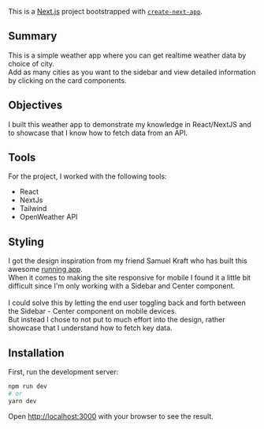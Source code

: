 This is a [Next.js](https://nextjs.org/) project bootstrapped with [`create-next-app`](https://github.com/vercel/next.js/tree/canary/packages/create-next-app).

## Summary
This is a simple weather app where you can get realtime weather data by choice of city. <br>
Add as many cities as you want to the sidebar and view detailed information by clicking on the card components.

## Objectives
I built this weather app to demonstrate my knowledge in React/NextJS and to showcase that I know how to fetch data from an API.


## Tools
For the project, I worked with the following tools:<br>
<ul>
  <li>React</li>
    <li>NextJs</li>
    <li>Tailwind</li>
    <li>OpenWeather API</li>
  </ul>


## Styling
I got the design inspiration from my friend Samuel Kraft who has built this awesome <a href="https://routes.samuelkraft.com/">running app</a>.<br>
When it comes to making the site responsive for mobile I found it a little bit difficult since I'm only working with a Sidebar and Center component.<br><br>
I could solve this by letting the end user toggling back and forth between the Sidebar - Center component on mobile devices.<br> 
But instead I chose to not put to much effort into the design, rather showcase that I understand how to fetch key data.


## Installation

First, run the development server:

```bash
npm run dev
# or
yarn dev
```

Open [http://localhost:3000](http://localhost:3000) with your browser to see the result.
